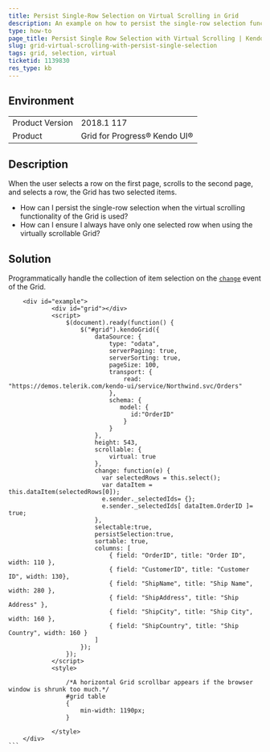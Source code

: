 ```yaml
---
title: Persist Single-Row Selection on Virtual Scrolling in Grid
description: An example on how to persist the single-row selection functionality of the Kendo UI Grid when you use it together with virtualization.
type: how-to
page_title: Persist Single Row Selection with Virtual Scrolling | Kendo UI Grid
slug: grid-virtual-scrolling-with-persist-single-selection
tags: grid, selection, virtual
ticketid: 1139830
res_type: kb
---
```


## Environment

<table>
	<tr>
		<td>Product Version</td>
		<td>2018.1 117</td>
	</tr>
	<tr>
		<td>Product</td>
		<td>Grid for Progress® Kendo UI®</td>
	</tr>
</table>

## Description

When the user selects a row on the first page, scrolls to the second page, and selects a row, the Grid has two selected items.

* How can I persist the single-row selection when the virtual scrolling functionality of the Grid is used?
* How can I ensure I always have only one selected row when using the virtually scrollable Grid?

## Solution

Programmatically handle the collection of item selection on the [`change`](https://docs.telerik.com/kendo-ui/api/javascript/ui/grid/events/change) event of the Grid.

````dojo
    <div id="example">
            <div id="grid"></div>
            <script>
                $(document).ready(function() {
                    $("#grid").kendoGrid({
                        dataSource: {
                            type: "odata",
                            serverPaging: true,
                            serverSorting: true,
                            pageSize: 100,
                            transport: {
                                read: "https://demos.telerik.com/kendo-ui/service/Northwind.svc/Orders"
                            },
                          	schema: {
                               model: {
                                  id:"OrderID"
                                }
                        	}
                        },
                        height: 543,
                        scrollable: {
                            virtual: true
                        },
                        change: function(e) {
    					  var selectedRows = this.select();
    					  var dataItem = this.dataItem(selectedRows[0]);
   						  e.sender._selectedIds= {};
                          e.sender._selectedIds[ dataItem.OrderID ]= true;
  						},
                        selectable:true,
                      	persistSelection:true,
                        sortable: true,
                        columns: [
                            { field: "OrderID", title: "Order ID", width: 110 },
                            { field: "CustomerID", title: "Customer ID", width: 130},
                            { field: "ShipName", title: "Ship Name", width: 280 },
                            { field: "ShipAddress", title: "Ship Address" },
                            { field: "ShipCity", title: "Ship City", width: 160 },
                            { field: "ShipCountry", title: "Ship Country", width: 160 }
                        ]
                    });
                });
            </script>
            <style>

                /*A horizontal Grid scrollbar appears if the browser window is shrunk too much.*/
                #grid table
                {
                    min-width: 1190px;
                }

            </style>
    </div>
```
